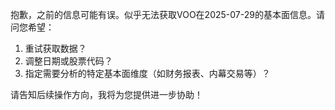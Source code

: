 抱歉，之前的信息可能有误。似乎无法获取VOO在2025-07-29的基本面信息。请问您希望：

1. 重试获取数据？
2. 调整日期或股票代码？
3. 指定需要分析的特定基本面维度（如财务报表、内幕交易等）？

请告知后续操作方向，我将为您提供进一步协助！
